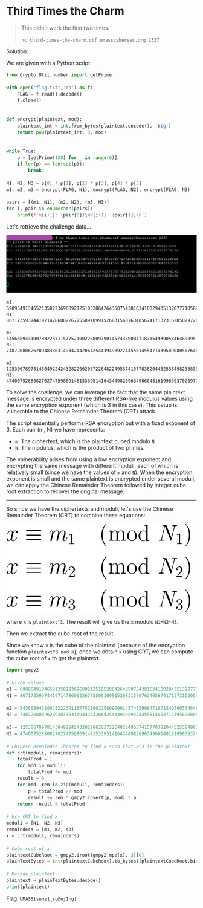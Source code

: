 # Third Times the Charm

> This didn't work the first two times.
>
> `nc third-times-the-charm.ctf.umasscybersec.org 1337`

Solution:

We are given with a Python script:

```python
from Crypto.Util.number import getPrime

with open("flag.txt",'rb') as f:
    FLAG = f.read().decode()
    f.close()


def encrypt(plaintext, mod):
    plaintext_int = int.from_bytes(plaintext.encode(), 'big')
    return pow(plaintext_int, 3, mod)


while True:
    p = [getPrime(128) for _ in range(6)]
    if len(p) == len(set(p)):
        break

N1, N2, N3 = p[0] * p[1], p[2] * p[3], p[4] * p[5]
m1, m2, m3 = encrypt(FLAG, N1), encrypt(FLAG, N2), encrypt(FLAG, N3)

pairs = [(m1, N1), (m2, N2), (m3, N3)]
for i, pair in enumerate(pairs):
    print(f'm{i+1}: {pair[0]}\nN{i+1}: {pair[1]}\n')
```

Let's retrieve the challenge data...

![image](1.png)

```
m1: 6989549134652135822369609212510528642643507543816341002943513207771058883198
N1: 86717359374419714786002267755091099152683156076340567417137316205029726779151

m2: 54566894310078322371157752100225809790145743590847187154939053464890951326923
N2: 74872680826289483363149342442064254439498927445581455471439589080507648880553

m3: 12530678978143049224243282206203722648224953741577838204452538498235835094291
N3: 47400752880827027475986914815339514164344982696349660481619963937020979738661
```

To solve the challenge, we can leverage the fact that the same plaintext message is encrypted under three different RSA-like modulus values using the same encryption exponent (which is 3 in this case). This setup is vulnerable to the Chinese Remainder Theorem (CRT) attack.

The script essentially performs RSA encryption but with a fixed exponent of 3. Each pair (m, N) we have represents:
- `m`: The ciphertext, which is the plaintext cubed modulo `N`.
- `N`: The modulus, which is the product of two primes.

The vulnerability arises from using a low encryption exponent and encrypting the same message with different moduli, each of which is relatively small (since we have the values of `m` and `N`). When the encryption exponent is small and the same plaintext is encrypted under several moduli, we can apply the Chinese Remainder Theorem followed by integer cube root extraction to recover the original message.

---

So since we have the ciphertexts and moduli, let's use the Chinese Remainder Theorem (CRT) to combine these equations:

![formula](formula.png)

where `x` is `plaintext^3`. The result will give us the `x` modulo `N1*N2*N3`.

Then we extract the cube root of the result.

Since we know `x` is the cube of the plaintext (because of the encryption function `plaintext^3 mod N`), once we obtain `x` using CRT, we can compute the cube root of `x` to get the plaintext.

```python
import gmpy2

# Given values
m1 = 6989549134652135822369609212510528642643507543816341002943513207771058883198
N1 = 86717359374419714786002267755091099152683156076340567417137316205029726779151

m2 = 54566894310078322371157752100225809790145743590847187154939053464890951326923
N2 = 74872680826289483363149342442064254439498927445581455471439589080507648880553

m3 = 12530678978143049224243282206203722648224953741577838204452538498235835094291
N3 = 47400752880827027475986914815339514164344982696349660481619963937020979738661

# Chinese Remainder Theorem to find x such that x^3 is the plaintext
def crt(moduli, remainders):
    totalProd = 1
    for mod in moduli:
        totalProd *= mod
    result = 0
    for mod, rem in zip(moduli, remainders):
        p = totalProd // mod
        result += rem * gmpy2.invert(p, mod) * p
    return result % totalProd

# Use CRT to find x
moduli = [N1, N2, N3]
remainders = [m1, m2, m3]
x = crt(moduli, remainders)

# Cube root of x
plaintextCubeRoot = gmpy2.iroot(gmpy2.mpz(x), 3)[0]
plainTextBytes = int(plaintextCubeRoot).to_bytes((plaintextCubeRoot.bit_length() + 7) // 8, byteorder='big')

# Decode plaintext
plaintext = plainTextBytes.decode()
print(plaintext)
```

Flag: `UMASS{sunz1_su@nj1ng}`